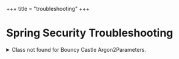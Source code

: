 +++
title = "troubleshooting"
+++

# Spring Security Troubleshooting

<details>
<summary>
Class not found for Bouncy Castle Argon2Parameters.
</summary>

### Problem

When calling the method `Argon2PasswordEncoder.defaultsForSpringSecurity_v5_8()`, I got the following
exception.

```
java.lang.ClassNotFoundException: org.bouncycastle.crypto.params.Argon2Parameters$Builder
```

### Solution

The issue was that Bouncy Castle was set as an optional dependency by the Spring Boot team.
Manually added the dependency to solve the issue.

```gradle
implementation('org.springframework.boot:spring-boot-starter-security')
implementation('org.bouncycastle:bcprov-jdk18on:1.78.1')
```

### Environment

- Spring Boot v3.5.6
- Java 21

</details>
